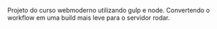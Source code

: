 Projeto do curso webmoderno utilizando gulp e node. Convertendo o workflow em uma build mais leve para o servidor rodar.
